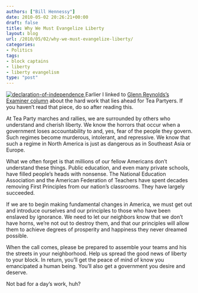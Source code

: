 ```yaml
---
authors: ["Bill Hennessy"]
date: 2010-05-02 20:26:21+00:00
draft: false
title: Why We Must Evangelize Liberty
layout: blog
url: /2010/05/02/why-we-must-evangelize-liberty/
categories:
- Politics
tags:
- block captains
- liberty
- liberty evangelism
type: "post"
---
```


[![declaration-of-independence](https://hennessysview.com/wp-content/uploads/2010/05/declarationofindependence1.jpg)
](https://secure.heritage.org/PocketConstitutions/?src=first) Earlier I linked to [Glenn Reynolds’s Examiner column](https://hennessysview.com/2010/05/02/glenn-harlan-reynolds-tea-party-movement-likely-to-have-unglamorous-but-effective-future-washington-examiner/) about the hard work that lies ahead for Tea Partyers. If you haven’t read that piece, do so after reading this.

 

At Tea Party marches and rallies, we are surrounded by others who understand and cherish liberty. We know the horrors that occur when a government loses accountability to and, yes, fear of the people they govern. Such regimes become murderous, intolerant, and repressive. We know that such a regime in North America is just as dangerous as in Southeast Asia or Europe.

 

What we often forget is that millions of our fellow Americans don’t understand these things. Public education, and even many private schools, have filled people’s heads with nonsense. The National Education Association and the American Federation of Teachers have spent decades removing First Principles from our nation’s classrooms. They have largely succeeded.

 

If we are to begin making fundamental changes in America, we must get out and introduce ourselves and our principles to those who have been enslaved by ignorance. We need to let our neighbors know that we don’t have horns, we’re not out to destroy them, and that our principles will allow them to achieve degrees of prosperity and happiness they never dreamed possible. 

 

When the call comes, please be prepared to assemble your teams and his the streets in your neighborhood. Help us spread the good news of liberty to your block. In return, you’ll get the peace of mind of know you emancipated a human being. You’ll also get a government you desire and deserve.

 

Not bad for a day’s work, huh?
